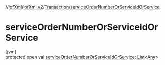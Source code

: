 //[iofXml](../../../index.md)/[iofXml.v2](../index.md)/[Transaction](index.md)/[serviceOrderNumberOrServiceIdOrService](service-order-number-or-service-id-or-service.md)

# serviceOrderNumberOrServiceIdOrService

[jvm]\
protected open val [serviceOrderNumberOrServiceIdOrService](service-order-number-or-service-id-or-service.md): [List](https://docs.oracle.com/javase/8/docs/api/java/util/List.html)<[Any](https://kotlinlang.org/api/latest/jvm/stdlib/kotlin/-any/index.html)>
